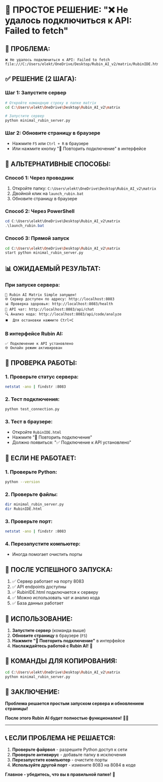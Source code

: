 # 🎯 ПРОСТОЕ РЕШЕНИЕ: "❌ Не удалось подключиться к API: Failed to fetch"

## 🚨 **ПРОБЛЕМА:**
```
❌ Не удалось подключиться к API: Failed to fetch
file:///C:/Users/elekt/OneDrive/Desktop/Rubin_AI_v2/matrix/RubinIDE.html
```

## ✅ **РЕШЕНИЕ (2 ШАГА):**

### **Шаг 1: Запустите сервер**
```bash
# Откройте командную строку в папке matrix
cd C:\Users\elekt\OneDrive\Desktop\Rubin_AI_v2\matrix

# Запустите сервер
python minimal_rubin_server.py
```

### **Шаг 2: Обновите страницу в браузере**
- Нажмите `F5` или `Ctrl + R` в браузере
- Или нажмите кнопку "🔄 Повторить подключение" в интерфейсе

## 🎯 **АЛЬТЕРНАТИВНЫЕ СПОСОБЫ:**

### **Способ 1: Через проводник**
1. Откройте папку: `C:\Users\elekt\OneDrive\Desktop\Rubin_AI_v2\matrix`
2. Двойной клик на `launch_rubin.bat`
3. Обновите страницу в браузере

### **Способ 2: Через PowerShell**
```powershell
cd C:\Users\elekt\OneDrive\Desktop\Rubin_AI_v2\matrix
.\launch_rubin.bat
```

### **Способ 3: Прямой запуск**
```bash
cd C:\Users\elekt\OneDrive\Desktop\Rubin_AI_v2\matrix
start python minimal_rubin_server.py
```

## 📊 **ОЖИДАЕМЫЙ РЕЗУЛЬТАТ:**

### **При запуске сервера:**
```
🚀 Rubin AI Matrix Simple запущен!
🌐 Сервер доступен по адресу: http://localhost:8083
📊 Проверка здоровья: http://localhost:8083/health
💬 API чат: http://localhost:8083/api/chat
🔍 Анализ кода: http://localhost:8083/api/code/analyze
⏹️  Для остановки нажмите Ctrl+C
```

### **В интерфейсе Rubin AI:**
```
✅ Подключение к API установлено
🌐 Онлайн режим активирован
```

## 🧪 **ПРОВЕРКА РАБОТЫ:**

### **1. Проверьте статус сервера:**
```bash
netstat -ano | findstr :8083
```

### **2. Тест подключения:**
```bash
python test_connection.py
```

### **3. Тест в браузере:**
- Откройте `RubinIDE.html`
- Нажмите "🔄 Повторить подключение"
- Должно появиться: "✅ Подключение к API установлено"

## 🚨 **ЕСЛИ НЕ РАБОТАЕТ:**

### **1. Проверьте Python:**
```bash
python --version
```

### **2. Проверьте файлы:**
```bash
dir minimal_rubin_server.py
dir RubinIDE.html
```

### **3. Проверьте порт:**
```bash
netstat -ano | findstr :8083
```

### **4. Перезапустите компьютер:**
- Иногда помогает очистить порты

## 🎉 **ПОСЛЕ УСПЕШНОГО ЗАПУСКА:**

1. ✅ Сервер работает на порту 8083
2. ✅ API endpoints доступны
3. ✅ RubinIDE.html подключается к серверу
4. ✅ Можно использовать чат и анализ кода
5. ✅ База данных работает

## 📱 **ИСПОЛЬЗОВАНИЕ:**

1. **Запустите сервер** (команда выше)
2. **Обновите страницу** в браузере (`F5`)
3. **Нажмите "🔄 Повторить подключение"** в интерфейсе
4. **Наслаждайтесь работой с Rubin AI!** 🎉

## 🎯 **КОМАНДЫ ДЛЯ КОПИРОВАНИЯ:**

```bash
cd C:\Users\elekt\OneDrive\Desktop\Rubin_AI_v2\matrix
python minimal_rubin_server.py
```

## 🎯 **ЗАКЛЮЧЕНИЕ:**

**Проблема решается простым запуском сервера и обновлением страницы!**

**После этого Rubin AI будет полностью функционален!** 🚀✨

---

## 📞 **ЕСЛИ ПРОБЛЕМА НЕ РЕШАЕТСЯ:**

1. **Проверьте файрвол** - разрешите Python доступ к сети
2. **Проверьте антивирус** - добавьте папку в исключения
3. **Перезапустите компьютер** - очистите порты
4. **Используйте другой порт** - измените 8083 на 8084 в коде

**Главное - убедитесь, что вы в правильной папке!** 📁
